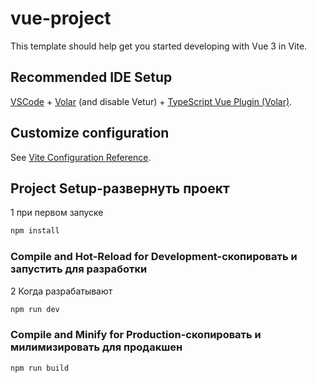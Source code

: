 # vue-project

This template should help get you started developing with Vue 3 in Vite.

## Recommended IDE Setup

[VSCode](https://code.visualstudio.com/) + [Volar](https://marketplace.visualstudio.com/items?itemName=Vue.volar) (and disable Vetur) + [TypeScript Vue Plugin (Volar)](https://marketplace.visualstudio.com/items?itemName=Vue.vscode-typescript-vue-plugin).

## Customize configuration

See [Vite Configuration Reference](https://vitejs.dev/config/).

## Project Setup-развернуть проект

1 при первом запуске

```sh
npm install
```

### Compile and Hot-Reload for Development-скопировать и запустить для разработки

2 Когда разрабатывают

```sh
npm run dev
```

### Compile and Minify for Production-скопировать и милимизировать для продакшен

```sh
npm run build
```
